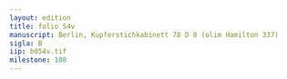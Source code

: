 ```yaml
---
layout: edition
title: folio 54v
manuscript: Berlin, Kupferstichkabinett 78 D 8 (olim Hamilton 337)
sigla: B
iip: b054v.tif
milestone: 108
---
```

